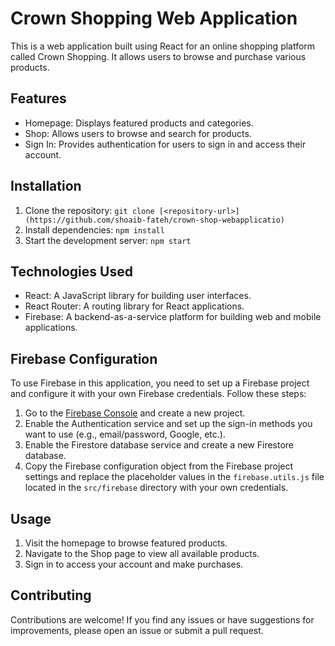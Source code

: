 # Crown Shopping Web Application

This is a web application built using React for an online shopping platform called Crown Shopping. It allows users to browse and purchase various products.

## Features

- Homepage: Displays featured products and categories.
- Shop: Allows users to browse and search for products.
- Sign In: Provides authentication for users to sign in and access their account.

## Installation

1. Clone the repository: `git clone [<repository-url>](https://github.com/shoaib-fateh/crown-shop-webapplicatio)`
2. Install dependencies: `npm install`
3. Start the development server: `npm start`

## Technologies Used

- React: A JavaScript library for building user interfaces.
- React Router: A routing library for React applications.
- Firebase: A backend-as-a-service platform for building web and mobile applications.

## Firebase Configuration

To use Firebase in this application, you need to set up a Firebase project and configure it with your own Firebase credentials. Follow these steps:

1. Go to the [Firebase Console](https://console.firebase.google.com/) and create a new project.
2. Enable the Authentication service and set up the sign-in methods you want to use (e.g., email/password, Google, etc.).
3. Enable the Firestore database service and create a new Firestore database.
4. Copy the Firebase configuration object from the Firebase project settings and replace the placeholder values in the `firebase.utils.js` file located in the `src/firebase` directory with your own credentials.

## Usage

1. Visit the homepage to browse featured products.
2. Navigate to the Shop page to view all available products.
3. Sign in to access your account and make purchases.

## Contributing

Contributions are welcome! If you find any issues or have suggestions for improvements, please open an issue or submit a pull request.
